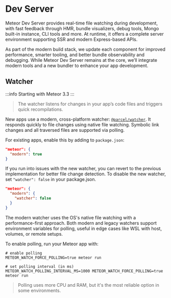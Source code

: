 # Dev Server

Meteor Dev Server provides real-time file watching during development, with fast feedback through HMR, bundle visualizers, debug tools, Mongo built-in instance, CLI tools and more. At runtime, it offers a complete server environment supporting SSR and modern Express-based APIs.

As part of the modern build stack, we update each component for improved performance, smarter tooling, and better bundle observability and debugging. While Meteor Dev Server remains at the core, we’ll integrate modern tools and a new bundler to enhance your app development.

## Watcher

:::info
Starting with Meteor 3.3
:::

> The watcher listens for changes in your app’s code files and triggers quick recompilations.

New apps use a modern, cross-platform watcher: [`@parcel/watcher`](https://github.com/parcel-bundler/watcher). It responds quickly to file changes using native file watching. Symbolic link changes and all traversed files are supported via polling.

For existing apps, enable this by adding to `package.json`:

```json
"meteor": {
  "modern": true
}
```

If you run into issues with the new watcher, you can revert to the previous implementation for better file change detection. To disable the new watcher, set `"watcher": false` in your package.json.

```json
"meteor": {
  "modern": {
    "watcher": false
  }
}
```

The modern watcher uses the OS's native file watching with a performance-first approach. Both modern and legacy watchers support environment variables for polling, useful in edge cases like WSL with host, volumes, or remote setups.

To enable polling, run your Meteor app with:

```shell
# enable polling
METEOR_WATCH_FORCE_POLLING=true meteor run

# set polling interval (in ms)
METEOR_WATCH_POLLING_INTERVAL_MS=1000 METEOR_WATCH_FORCE_POLLING=true meteor run
```

> Polling uses more CPU and RAM, but it's the most reliable option in some environments.
